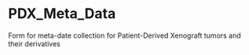 # PDX_Meta_Data
Form for meta-date collection for Patient-Derived Xenograft tumors and their derivatives
